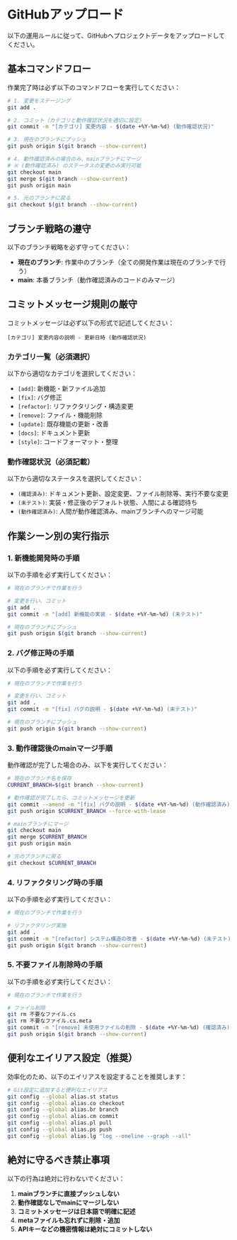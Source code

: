 # GitHubアップロード

以下の運用ルールに従って、GitHubへプロジェクトデータをアップロードしてください。

## 基本コマンドフロー

作業完了時は必ず以下のコマンドフローを実行してください：
```bash
# 1. 変更をステージング
git add .

# 2. コミット（カテゴリと動作確認状況を適切に設定）
git commit -m "[カテゴリ] 変更内容 - $(date +%Y-%m-%d) (動作確認状況)"

# 3. 現在のブランチにプッシュ
git push origin $(git branch --show-current)

# 4. 動作確認済みの場合のみ、mainブランチにマージ
# ※ (動作確認済み) のステータスの変更のみ実行可能
git checkout main
git merge $(git branch --show-current)
git push origin main

# 5. 元のブランチに戻る
git checkout $(git branch --show-current)
```

## ブランチ戦略の遵守

以下のブランチ戦略を必ず守ってください：
- **現在のブランチ**: 作業中のブランチ（全ての開発作業は現在のブランチで行う）
- **main**: 本番ブランチ（動作確認済みのコードのみマージ）

## コミットメッセージ規則の厳守

コミットメッセージは必ず以下の形式で記述してください：

```
[カテゴリ] 変更内容の説明 - 更新日時 (動作確認状況)
```

### カテゴリ一覧（必須選択）
以下から適切なカテゴリを選択してください：
- `[add]`: 新機能・新ファイル追加
- `[fix]`: バグ修正
- `[refactor]`: リファクタリング・構造変更
- `[remove]`: ファイル・機能削除
- `[update]`: 既存機能の更新・改善
- `[docs]`: ドキュメント更新
- `[style]`: コードフォーマット・整理

### 動作確認状況（必須記載）
以下から適切なステータスを選択してください：
- `(確認済み)`: ドキュメント更新、設定変更、ファイル削除等、実行不要な変更
- `(未テスト)`: 実装・修正後のデフォルト状態、人間による確認待ち
- `(動作確認済み)`: 人間が動作確認済み、mainブランチへのマージ可能

## 作業シーン別の実行指示

### 1. 新機能開発時の手順
以下の手順を必ず実行してください：
```bash
# 現在のブランチで作業を行う

# 変更を行い、コミット
git add .
git commit -m "[add] 新機能の実装 - $(date +%Y-%m-%d) (未テスト)"

# 現在のブランチにプッシュ
git push origin $(git branch --show-current)
```

### 2. バグ修正時の手順
以下の手順を必ず実行してください：
```bash
# 現在のブランチで作業を行う

# 変更を行い、コミット
git add .
git commit -m "[fix] バグの説明 - $(date +%Y-%m-%d) (未テスト)"

# 現在のブランチにプッシュ
git push origin $(git branch --show-current)
```

### 3. 動作確認後のmainマージ手順
動作確認が完了した場合のみ、以下を実行してください：
```bash
# 現在のブランチ名を保存
CURRENT_BRANCH=$(git branch --show-current)

# 動作確認が完了したら、コミットメッセージを更新
git commit --amend -m "[fix] バグの説明 - $(date +%Y-%m-%d) (動作確認済み)"
git push origin $CURRENT_BRANCH --force-with-lease

# mainブランチにマージ
git checkout main
git merge $CURRENT_BRANCH
git push origin main

# 元のブランチに戻る
git checkout $CURRENT_BRANCH
```

### 4. リファクタリング時の手順
以下の手順を必ず実行してください：
```bash
# 現在のブランチで作業を行う

# リファクタリング実施
git add .
git commit -m "[refactor] システム構造の改善 - $(date +%Y-%m-%d) (未テスト)"
git push origin $(git branch --show-current)
```

### 5. 不要ファイル削除時の手順
以下の手順を必ず実行してください：
```bash
# 現在のブランチで作業を行う

# ファイル削除
git rm 不要なファイル.cs
git rm 不要なファイル.cs.meta
git commit -m "[remove] 未使用ファイルの削除 - $(date +%Y-%m-%d) (確認済み)"
git push origin $(git branch --show-current)
```

## 便利なエイリアス設定（推奨）

効率化のため、以下のエイリアスを設定することを推奨します：
```bash
# Git設定に追加すると便利なエイリアス
git config --global alias.st status
git config --global alias.co checkout
git config --global alias.br branch
git config --global alias.cm commit
git config --global alias.pl pull
git config --global alias.ps push
git config --global alias.lg "log --oneline --graph --all"
```

## 絶対に守るべき禁止事項

以下の行為は絶対に行わないでください：
1. **mainブランチに直接プッシュしない**
2. **動作確認なしでmainにマージしない**
3. **コミットメッセージは日本語で明確に記述**
4. **metaファイルも忘れずに削除・追加**
5. **APIキーなどの機密情報は絶対にコミットしない**
